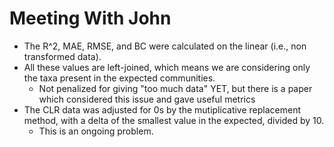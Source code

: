 # Meeting With John
- The R^2, MAE, RMSE, and BC were calculated on the linear (i.e., non transformed data).
- All these values are left-joined, which means we are considering only the
  taxa present in the expected communities.
	- Not penalized for giving "too much data" YET, but there is a paper
	  which considered this issue and gave useful metrics 
- The CLR data was adjusted for 0s by the mutiplicative replacement method,
  with a delta of the smallest value in the expected, divided by 10. 
  	- This is an ongoing problem.
